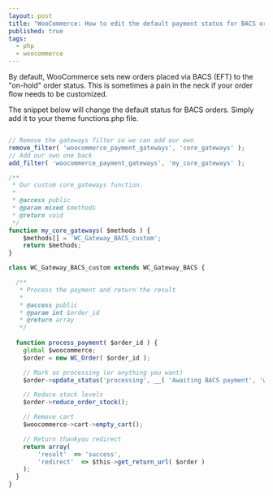 ```yaml
---
layout: post
title: "WooCommerce: How to edit the default payment status for BACS orders"
published: true
tags: 
  - php
  - woocommerce
---
```








By default, WooCommerce sets new orders placed via BACS (EFT) to the "on-hold" order status. This is sometimes a pain in the neck if your order flow needs to be customized.

The snippet below will change the default status for BACS orders.  Simply add it to your theme functions.php file.

```javascript

// Remove the gateways filter so we can add our own
remove_filter( 'woocommerce_payment_gateways', 'core_gateways' );
// Add our own one back
add_filter( 'woocommerce_payment_gateways', 'my_core_gateways' );

/**
 * Our custom core_gateways function.
 *
 * @access public
 * @param mixed $methods
 * @return void
 */
function my_core_gateways( $methods ) {
    $methods[] = 'WC_Gateway_BACS_custom';
    return $methods;
}

class WC_Gateway_BACS_custom extends WC_Gateway_BACS {

  /**
   * Process the payment and return the result
   *
   * @access public
   * @param int $order_id
   * @return array
   */
   
  function process_payment( $order_id ) {
    global $woocommerce;
    $order = new WC_Order( $order_id );

    // Mark as processing (or anything you want)
    $order->update_status('processing', __( 'Awaiting BACS payment', 'woocommerce' ));

    // Reduce stock levels
    $order->reduce_order_stock();

    // Remove cart
    $woocommerce->cart->empty_cart();     

    // Return thankyou redirect
    return array(
        'result'  => 'success',
        'redirect'  => $this->get_return_url( $order )
    );
  } 
}
```
